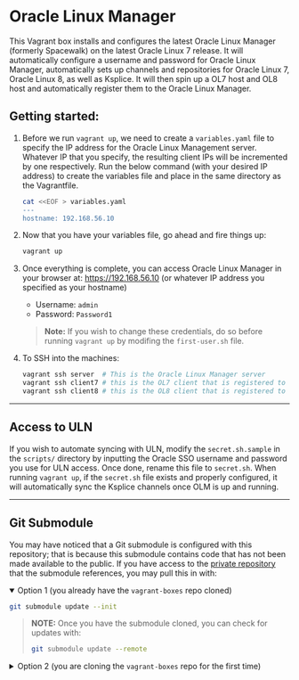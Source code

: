 # Oracle Linux Manager

This Vagrant box installs and configures the latest Oracle Linux Manager (formerly Spacewalk) on the latest Oracle Linux 7 release. It will automatically configure a username and password for Oracle Linux Manager, automatically sets up channels and repositories for Oracle Linux 7, Oracle Linux 8, as well as Ksplice. It will then spin up a OL7 host and OL8 host and automatically register them to the Oracle Linux Manager.

## Getting started:

1. Before we run `vagrant up`, we need to create a `variables.yaml` file to specify the IP address for the Oracle Linux Management server. Whatever IP that you specify, the resulting client IPs will be incremented by one respectively. Run the below command (with your desired IP address) to create the variables file and place in the same directory as the Vagrantfile.

    ```bash
    cat <<EOF > variables.yaml
    ---
    hostname: 192.168.56.10
    ```

2. Now that you have your variables file, go ahead and fire things up:

    ```bash
    vagrant up
    ```

3. Once everything is complete, you can access Oracle Linux Manager in your browser at: https://192.168.56.10 (or whatever IP address you specified as your hostname)

    - Username: `admin`
    - Password: `Password1`


    > **Note:** If you wish to change these credentials, do so before running `vagrant up` by modifing the `first-user.sh` file.

4. To SSH into the machines:

    ```bash
    vagrant ssh server  # This is the Oracle Linux Manager server
    vagrant ssh client7 # this is the OL7 client that is registered to OLM
    vagrant ssh client8 # this is the OL8 client that is registered to OLM
    ```

---

## Access to ULN

If you wish to automate syncing with ULN, modify the `secret.sh.sample` in the `scripts/` directory by inputting the Oracle SSO username and password you use for ULN access. Once done, rename this file to `secret.sh`. When running `vagrant up`, if the `secret.sh` file exists and properly configured, it will automatically sync the Ksplice channels once OLM is up and running.

---

## Git Submodule

You may have noticed that a Git submodule is configured with this repository; that is because this submodule contains code that has not been made available to the public. If you have access to the [private repository](https://github.com/etho201/olm-api/) that the submodule references, you may pull this in with:

<details open>
<summary>Option 1 (you already have the <code>vagrant-boxes</code> repo cloned)</summary>

```bash
git submodule update --init
```

> **NOTE:** Once you have the submodule cloned, you can check for updates with:
> ```bash
> git submodule update --remote
> ```

</details>

<details>
<summary>Option 2 (you are cloning the <code>vagrant-boxes</code> repo for the first time)</summary>

```bash
git clone --recurse-submodules git@github.com:etho201/vagrant-boxes.git
```

> **NOTE:** Once you have the submodule cloned, you can check for updates with:
> ```bash
> git submodule update --remote
> ```

</details>
